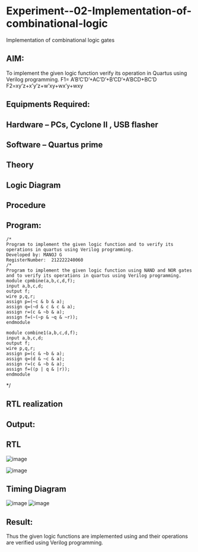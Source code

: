 # Experiment--02-Implementation-of-combinational-logic
Implementation of combinational logic gates
 
## AIM:
To implement the given logic function verify its operation in Quartus using Verilog programming.
 F1= A’B’C’D’+AC’D’+B’CD’+A’BCD+BC’D
F2=xy’z+x’y’z+w’xy+wx’y+wxy
 
 
 
## Equipments Required:
## Hardware – PCs, Cyclone II , USB flasher
## Software – Quartus prime


## Theory
 

## Logic Diagram
## Procedure
## Program:
```
/*
Program to implement the given logic function and to verify its operations in quartus using Verilog programming.
Developed by: MANOJ G
RegisterNumber:  212222240060
/*
Program to implement the given logic function using NAND and NOR gates and to verify its operations in quartus using Verilog programming.
module cpmbine(a,b,c,d,f);
input a,b,c,d;
output f;
wire p,q,r;
assign p=(~c & b & a);
assign q=(~d & c & c & a);
assign r=(c & ~b & a);
assign f=(~(~p & ~q & ~r));
endmodule

module combine1(a,b,c,d,f);
input a,b,c,d;
output f;
wire p,q,r;
assign p=(c & ~b & a);
assign q=(d & ~c & a);
assign r=(c & ~b & a);
assign f=((p | q & |r));
endmodule
```

*/
## RTL realization

## Output:
## RTL
![image](https://user-images.githubusercontent.com/69635071/234762464-e0c1ec80-46a9-461c-924c-0b8563dd97ee.png)


![image](https://user-images.githubusercontent.com/69635071/234762543-5b9a7466-b7f6-4091-b651-b4f1cbbbbe3a.png)




## Timing Diagram
![image](https://user-images.githubusercontent.com/69635071/234762646-95ed6679-471c-4b42-9a1b-58146125ad02.png)
![image](https://user-images.githubusercontent.com/69635071/234762744-c5146d6d-0d43-48c0-8f3e-6aa8aaca979c.png)


## Result:
Thus the given logic functions are implemented using  and their operations are verified using Verilog programming.
